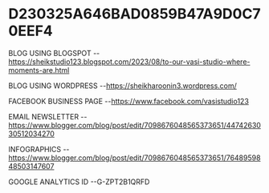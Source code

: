 # D230325A646BAD0859B47A9D0C70EEF4



BLOG USING BLOGSPOT --https://sheikstudio123.blogspot.com/2023/08/to-our-vasi-studio-where-moments-are.html

BLOG USING WORDPRESS --https://sheikharoonin3.wordpress.com/

FACEBOOK BUSINESS PAGE --https://www.facebook.com/vasistudio123

EMAIL NEWSLETTER --https://www.blogger.com/blog/post/edit/7098676048565373651/4474263030512034270

INFOGRAPHICS --https://www.blogger.com/blog/post/edit/7098676048565373651/7648959848503147607

GOOGLE ANALYTICS ID --G-ZPT2B1QRFD

